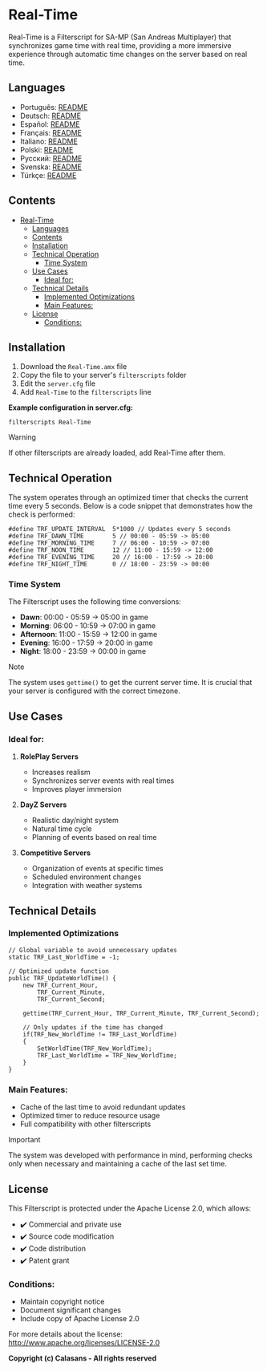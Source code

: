 # Real-Time

Real-Time is a Filterscript for SA-MP (San Andreas Multiplayer) that synchronizes game time with real time, providing a more immersive experience through automatic time changes on the server based on real time.

## Languages

- Português: [README](../../)
- Deutsch: [README](../Deutsch/README.md)
- Español: [README](../Espanol/README.md)
- Français: [README](../Francais/README.md)
- Italiano: [README](../Italiano/README.md)
- Polski: [README](../Polski/README.md)
- Русский: [README](../Русский/README.md)
- Svenska: [README](../Svenska/README.md)
- Türkçe: [README](../Turkce/README.md)

## Contents
- [Real-Time](#real-time)
  - [Languages](#languages)
  - [Contents](#contents)
  - [Installation](#installation)
  - [Technical Operation](#technical-operation)
    - [Time System](#time-system)
  - [Use Cases](#use-cases)
    - [Ideal for:](#ideal-for)
  - [Technical Details](#technical-details)
    - [Implemented Optimizations](#implemented-optimizations)
    - [Main Features:](#main-features)
  - [License](#license)
    - [Conditions:](#conditions)

## Installation

1. Download the `Real-Time.amx` file
2. Copy the file to your server's `filterscripts` folder
3. Edit the `server.cfg` file
4. Add `Real-Time` to the `filterscripts` line

**Example configuration in server.cfg:**
```
filterscripts Real-Time
```

> [!WARNING]
> If other filterscripts are already loaded, add Real-Time after them.

## Technical Operation

The system operates through an optimized timer that checks the current time every 5 seconds. Below is a code snippet that demonstrates how the check is performed:

```pawn
#define TRF_UPDATE_INTERVAL  5*1000 // Updates every 5 seconds
#define TRF_DAWN_TIME        5 // 00:00 - 05:59 -> 05:00
#define TRF_MORNING_TIME     7 // 06:00 - 10:59 -> 07:00
#define TRF_NOON_TIME        12 // 11:00 - 15:59 -> 12:00
#define TRF_EVENING_TIME     20 // 16:00 - 17:59 -> 20:00
#define TRF_NIGHT_TIME       0 // 18:00 - 23:59 -> 00:00
```

### Time System
The Filterscript uses the following time conversions:
- **Dawn**: 00:00 - 05:59 → 05:00 in game
- **Morning**: 06:00 - 10:59 → 07:00 in game
- **Afternoon**: 11:00 - 15:59 → 12:00 in game
- **Evening**: 16:00 - 17:59 → 20:00 in game
- **Night**: 18:00 - 23:59 → 00:00 in game

> [!NOTE]
> The system uses `gettime()` to get the current server time. It is crucial that your server is configured with the correct timezone.

## Use Cases

### Ideal for:
1. **RolePlay Servers**
   - Increases realism
   - Synchronizes server events with real times
   - Improves player immersion

2. **DayZ Servers**
   - Realistic day/night system
   - Natural time cycle
   - Planning of events based on real time

3. **Competitive Servers**
   - Organization of events at specific times
   - Scheduled environment changes
   - Integration with weather systems

## Technical Details

### Implemented Optimizations
```pawn
// Global variable to avoid unnecessary updates
static TRF_Last_WorldTime = -1;

// Optimized update function
public TRF_UpdateWorldTime() {
    new TRF_Current_Hour,
        TRF_Current_Minute,
        TRF_Current_Second;
    
    gettime(TRF_Current_Hour, TRF_Current_Minute, TRF_Current_Second);
    
    // Only updates if the time has changed
    if(TRF_New_WorldTime != TRF_Last_WorldTime)
    {
        SetWorldTime(TRF_New_WorldTime);
        TRF_Last_WorldTime = TRF_New_WorldTime;
    }
}
```

### Main Features:
- Cache of the last time to avoid redundant updates
- Optimized timer to reduce resource usage
- Full compatibility with other filterscripts

> [!IMPORTANT]
> The system was developed with performance in mind, performing checks only when necessary and maintaining a cache of the last set time.

## License

This Filterscript is protected under the Apache License 2.0, which allows:

- ✔️ Commercial and private use
- ✔️ Source code modification
- ✔️ Code distribution
- ✔️ Patent grant

### Conditions:
- Maintain copyright notice
- Document significant changes
- Include copy of Apache License 2.0

For more details about the license: http://www.apache.org/licenses/LICENSE-2.0

**Copyright (c) Calasans - All rights reserved**
